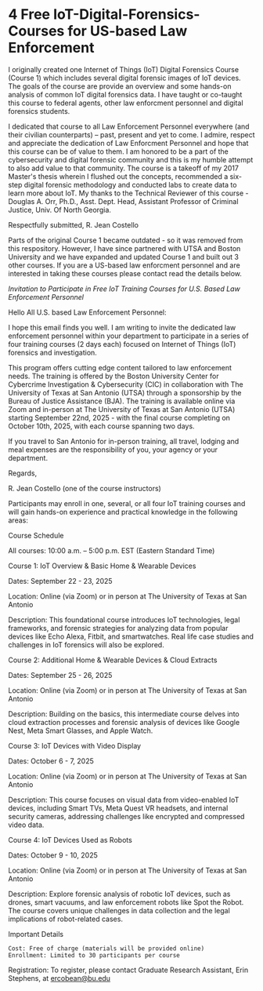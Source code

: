 # 4 Free IoT-Digital-Forensics-Courses for US-based Law Enforcement

I originally created one Internet of Things (IoT) Digital Forensics Course (Course 1) which includes several digital forensic images of IoT devices. The goals of the course are provide an overview and some hands-on analysis of common IoT digital forensics data. I have taught or co-taught this course to federal agents, other law enforcment personnel and digital forensics students. 

I dedicated that course to all Law Enforcement Personnel everywhere (and their civilian counterparts) – past, present and yet to come. I admire, respect and appreciate the dedication of Law Enforcment Personnel and hope that this course can be of value to them. I am honored to be a part of the cybersecurity and digital forensic community and this is my humble attempt to also add value to that community. The course is a takeoff of my 2017 Master's thesis wherein I flushed out the concepts, recommended a six-step digital forensic methodology and conducted labs to create data to learn more about IoT. My thanks to the Technical Reviewer of this course - Douglas A. Orr, Ph.D., Asst. Dept. Head, Assistant Professor of Criminal Justice, Univ. Of North Georgia. 

Respectfully submitted,
R. Jean Costello



Parts of the original Course 1 became outdated - so it was removed from this respository. However, I have since partnered with UTSA and Boston University and we have expanded and updated Course 1 and built out 3 other courses. If you are a US-based law enforcment personnel and are interested in taking these courses please contact read the details below.

*Invitation to Participate in Free IoT Training Courses for U.S. Based Law Enforcement Personnel*

Hello All U.S. based Law Enforcement Personnel:

I hope this email finds you well. I am writing to invite the dedicated law enforcement personnel within your department to participate in a series of four training courses (2 days each) focused on Internet of Things (IoT) forensics and investigation. 

This program offers cutting edge content tailored to law enforcement needs. The training is offered by the Boston University Center for Cybercrime Investigation & Cybersecurity (CIC) in collaboration with The University of Texas at San Antonio (UTSA) through a sponsorship by the Bureau of Justice Assistance (BJA). The training is available online via Zoom and in-person at The University of Texas at San Antonio (UTSA) starting September 22nd, 2025 - with the final course completing on October 10th, 2025, with each course spanning two days.

If you travel to San Antonio for in-person training, all travel, lodging and meal expenses are the responsibility of you, your agency or your department.

Regards, 

R. Jean Costello (one of the course instructors)


Participants may enroll in one, several, or all four IoT training courses and will gain hands-on experience and practical knowledge in the following areas:

Course Schedule

All courses: 10:00 a.m. – 5:00 p.m. EST (Eastern Standard Time)

Course 1: IoT Overview & Basic Home & Wearable Devices

Dates: September 22 - 23, 2025

Location: Online (via Zoom) or in person at The University of Texas at San Antonio

Description: This foundational course introduces IoT technologies, legal frameworks, and forensic strategies for analyzing data from popular devices like Echo Alexa, Fitbit, and smartwatches. Real life case studies and challenges in IoT forensics will also be explored.

Course 2: Additional Home & Wearable Devices & Cloud Extracts

Dates: September 25 - 26, 2025

Location: Online (via Zoom) or in person at The University of Texas at San Antonio

Description: Building on the basics, this intermediate course delves into cloud extraction processes and forensic analysis of devices like Google Nest, Meta Smart Glasses, and Apple Watch.

Course 3: IoT Devices with Video Display

Dates: October 6 - 7, 2025

Location: Online (via Zoom) or in person at The University of Texas at San Antonio

Description: This course focuses on visual data from video-enabled IoT devices, including Smart TVs, Meta Quest VR headsets, and internal security cameras, addressing challenges like encrypted and compressed video data.

Course 4: IoT Devices Used as Robots

Dates: October 9 - 10, 2025

Location: Online (via Zoom) or in person at The University of Texas at San Antonio

Description: Explore forensic analysis of robotic IoT devices, such as drones, smart vacuums, and law enforcement robots like Spot the Robot. The course covers unique challenges in data collection and the legal implications of robot-related cases.

Important Details

    Cost: Free of charge (materials will be provided online)
    Enrollment: Limited to 30 participants per course

Registration: To register, please contact Graduate Research Assistant, Erin Stephens, at ercobean@bu.edu

 

	

